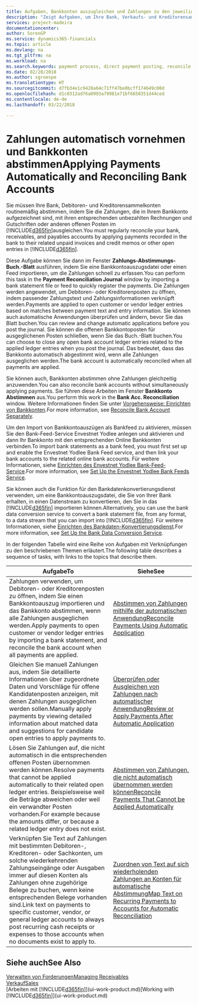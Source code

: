 ```yaml
---
title: Aufgaben, Bankkonten auszugleichen und Zahlungen zu den jeweiligen Posten anzuwenden | Microsoft Docs
description: "Zeigt Aufgaben, um Ihre Bank, Verkaufs- und Kreditorensammelkonte, Beitragszahlungseingänge oder Kosten auszugleichen und gleicht Zahlungen automatisch aus."
services: project-madeira
documentationcenter: 
author: SorenGP
ms.service: dynamics365-financials
ms.topic: article
ms.devlang: na
ms.tgt_pltfrm: na
ms.workload: na
ms.search.keywords: payment process, direct payment posting, reconcile payment, expenses, cash receipts
ms.date: 02/28/2018
ms.author: sgroespe
ms.translationtype: HT
ms.sourcegitcommit: d7fb34e1c9428a64c71ff47be8bcff174649c00d
ms.openlocfilehash: d1c0312ad76a0993a79981e71bf6650351d44ced
ms.contentlocale: de-de
ms.lasthandoff: 03/22/2018

---
```

# <a name="applying-payments-automatically-and-reconciling-bank-accounts"></a><span data-ttu-id="d5f18-103">Zahlungen automatisch vornehmen und Bankkonten abstimmen</span><span class="sxs-lookup"><span data-stu-id="d5f18-103">Applying Payments Automatically and Reconciling Bank Accounts</span></span>
<span data-ttu-id="d5f18-104">Sie müssen Ihre Bank, Debitoren- und Kreditorensammelkonten routinemäßig abstimmen, indem Sie die Zahlungen, die in Ihrem Bankkonto aufgezeichnet sind, mit ihren entsprechenden unbezahlten Rechnungen und Gutschriften oder anderen offenen Posten im [!INCLUDE[d365fin](includes/d365fin_long_md.md)]ausgleichen.</span><span class="sxs-lookup"><span data-stu-id="d5f18-104">You must regularly reconcile your bank, receivables, and payables accounts by applying payments recorded in the bank to their related unpaid invoices and credit memos or other open entries in [!INCLUDE[d365fin](includes/d365fin_long_md.md)].</span></span>  

<span data-ttu-id="d5f18-105">Diese Aufgabe können Sie dann im Fenster **Zahlungs-Abstimmungs-Buch.-Blatt** ausführen, indem Sie eine Bankkontoauszugsdatei oder einen Feed importieren, um die Zahlungen schnell zu erfassen.</span><span class="sxs-lookup"><span data-stu-id="d5f18-105">You can perform this task in the **Payment Reconciliation Journal** window by importing a bank statement file or feed to quickly register the payments.</span></span> <span data-ttu-id="d5f18-106">Die Zahlungen werden angewendet, um Debitoren- oder Kreditorenposten zu öffnen, indem passender Zahlungstext und Zahlungsinformationen verknüpft werden.</span><span class="sxs-lookup"><span data-stu-id="d5f18-106">Payments are applied to open customer or vendor ledger entries based on matches between payment text and entry information.</span></span> <span data-ttu-id="d5f18-107">Sie können auch automatische Anwendungen überprüfen und ändern, bevor Sie das Blatt buchen.</span><span class="sxs-lookup"><span data-stu-id="d5f18-107">You can review and change automatic applications before you post the journal.</span></span> <span data-ttu-id="d5f18-108">Sie können die offenen Bankkontoposten für ausgeglichenen Posten schließen, wenn Sie das Buch.-Blatt buchen.</span><span class="sxs-lookup"><span data-stu-id="d5f18-108">You can choose to close any open bank account ledger entries related to the applied ledger entries when you post the journal.</span></span> <span data-ttu-id="d5f18-109">Das bedeutet, dass das Bankkonto automatisch abgestimmt wird, wenn alle Zahlungen ausgeglichen werden.</span><span class="sxs-lookup"><span data-stu-id="d5f18-109">The bank account is automatically reconciled when all payments are applied.</span></span>

<span data-ttu-id="d5f18-110">Sie können auch, Bankkonten abstimmen ohne Zahlungen gleichzeitig anzuwenden.</span><span class="sxs-lookup"><span data-stu-id="d5f18-110">You can also reconcile bank accounts without simultaneously applying payments.</span></span> <span data-ttu-id="d5f18-111">Sie führen diese Arbeiten im Fenster **Bankkonto Abstimmen** aus.</span><span class="sxs-lookup"><span data-stu-id="d5f18-111">You perform this work in the **Bank Acc. Reconciliation** window.</span></span> <span data-ttu-id="d5f18-112">Weitere Informationen finden Sie unter [Vorgehensweise: Einrichten von Bankkonten](bank-how-reconcile-bank-accounts-separately.md).</span><span class="sxs-lookup"><span data-stu-id="d5f18-112">For more information, see [Reconcile Bank Account Separately](bank-how-reconcile-bank-accounts-separately.md).</span></span>   

<span data-ttu-id="d5f18-113">Um den Import von Bankkontoauszügen als Bankfeed zu aktivieren, müssen Sie den Bank-Feed-Service Envestnet Yodlee anlegen und aktivieren und dann Ihr Bankkonto mit den entsprechenden Online Bankkonten verbinden.</span><span class="sxs-lookup"><span data-stu-id="d5f18-113">To import bank statements as a bank feed, you must first set up and enable the Envestnet Yodlee Bank Feed service, and then link your bank accounts to the related online bank accounts.</span></span> <span data-ttu-id="d5f18-114">Für weitere Informationen, siehe [Einrichten des Envestnet Yodlee Bank-Feed-Service](bank-how-setup-bank-statement-service.md).</span><span class="sxs-lookup"><span data-stu-id="d5f18-114">For more information, see [Set Up the Envestnet Yodlee Bank Feeds Service](bank-how-setup-bank-statement-service.md).</span></span>  

<span data-ttu-id="d5f18-115">Sie können auch die Funktion für den Bankdatenkonvertierungsdienst verwenden, um eine Bankkontoauszugsdatei, die Sie von Ihrer Bank erhalten, in einen Datenstream zu konvertieren, den Sie in das [!INCLUDE[d365fin](includes/d365fin_long_md.md)] importieren können.</span><span class="sxs-lookup"><span data-stu-id="d5f18-115">Alternatively, you can use the bank data conversion service to convert a bank statement file, from any format, to a data stream that you can import into [!INCLUDE[d365fin](includes/d365fin_long_md.md)].</span></span> <span data-ttu-id="d5f18-116">Für weitere Informationen, siehe [Einrichten des Bankdaten-Konvertierungsdienst](bank-how-setup-bank-data-conversion-service.md).</span><span class="sxs-lookup"><span data-stu-id="d5f18-116">For more information, see [Set Up the Bank Data Conversion Service](bank-how-setup-bank-data-conversion-service.md).</span></span>  

<span data-ttu-id="d5f18-117">In der folgenden Tabelle wird eine Reihe von Aufgaben mit Verknüpfungen zu den beschriebenen Themen erläutert.</span><span class="sxs-lookup"><span data-stu-id="d5f18-117">The following table describes a sequence of tasks, with links to the topics that describe them.</span></span>  

| <span data-ttu-id="d5f18-118">Aufgabe</span><span class="sxs-lookup"><span data-stu-id="d5f18-118">To</span></span> | <span data-ttu-id="d5f18-119">Siehe</span><span class="sxs-lookup"><span data-stu-id="d5f18-119">See</span></span> |
| --- | --- |
| <span data-ttu-id="d5f18-120">Zahlungen verwenden, um Debitoren- oder Kreditorenposten zu öffnen, indem Sie einen Bankkontoauszug importieren und das Bankkonto abstimmen, wenn alle Zahlungen ausgeglichen werden.</span><span class="sxs-lookup"><span data-stu-id="d5f18-120">Apply payments to open customer or vendor ledger entries by importing a bank statement, and reconcile the bank account when all payments are applied.</span></span> |[<span data-ttu-id="d5f18-121">Abstimmen von Zahlungen mithilfe der automatischen Anwendung</span><span class="sxs-lookup"><span data-stu-id="d5f18-121">Reconcile Payments Using Automatic Application</span></span>](receivables-how-reconcile-payments-auto-application.md) |
| <span data-ttu-id="d5f18-122">Gleichen Sie manuell Zahlungen aus, indem Sie detaillierte Informationen über zugeordnete Daten und Vorschläge für offene Kandidatenposten anzeigen, mit denen Zahlungen ausgeglichen werden sollen.</span><span class="sxs-lookup"><span data-stu-id="d5f18-122">Manually apply payments by viewing detailed information about matched data and suggestions for candidate open entries to apply payments to.</span></span> |[<span data-ttu-id="d5f18-123">Überprüfen oder Ausgleichen von Zahlungen nach automatischer Anwendung</span><span class="sxs-lookup"><span data-stu-id="d5f18-123">Review or Apply Payments After Automatic Application</span></span>](receivables-how-review-apply-payments-auto-application.md) |
| <span data-ttu-id="d5f18-124">Lösen Sie Zahlungen auf, die nicht automatisch in die entsprechenden offenen Posten übernommen werden können.</span><span class="sxs-lookup"><span data-stu-id="d5f18-124">Resolve payments that cannot be applied automatically to their related open ledger entries.</span></span> <span data-ttu-id="d5f18-125">Beispielsweise weil die Beträge abweichen oder weil ein verwandter Posten vorhanden.</span><span class="sxs-lookup"><span data-stu-id="d5f18-125">For example because the amounts differ, or because a related ledger entry does not exist.</span></span> |[<span data-ttu-id="d5f18-126">Abstimmen von Zahlungen, die nicht automatisch übernommen werden können</span><span class="sxs-lookup"><span data-stu-id="d5f18-126">Reconcile Payments That Cannot be Applied Automatically</span></span>](receivables-how-reconcile-payments-cannot-apply-auto.md) |
| <span data-ttu-id="d5f18-127">Verknüpfen Sie Text auf Zahlungen mit bestimmten Debitoren-, Kreditoren- oder Sachkonten, um solche wiederkehrenden Zahlungseingänge oder Ausgaben immer auf diesen Konten als Zahlungen ohne zugehörige Belege zu buchen, wenn keine entsprechenden Belege vorhanden sind.</span><span class="sxs-lookup"><span data-stu-id="d5f18-127">Link text on payments to specific customer, vendor, or general ledger accounts to always post recurring cash receipts or expenses to those accounts when no documents exist to apply to.</span></span> |[<span data-ttu-id="d5f18-128">Zuordnen von Text auf sich wiederholenden Zahlungen an Konten für automatische Abstimmung</span><span class="sxs-lookup"><span data-stu-id="d5f18-128">Map Text on Recurring Payments to Accounts for Automatic Reconciliation</span></span>](receivables-how-map-text-recurring-payments-accounts-auto-reconcilliation.md) |

## <a name="see-also"></a><span data-ttu-id="d5f18-129">Siehe auch</span><span class="sxs-lookup"><span data-stu-id="d5f18-129">See Also</span></span>
[<span data-ttu-id="d5f18-130">Verwalten von Forderungen</span><span class="sxs-lookup"><span data-stu-id="d5f18-130">Managing Receivables</span></span>](receivables-manage-receivables.md)  
[<span data-ttu-id="d5f18-131">Verkauf</span><span class="sxs-lookup"><span data-stu-id="d5f18-131">Sales</span></span>](sales-manage-sales.md)  
<span data-ttu-id="d5f18-132">[Arbeiten mit [!INCLUDE[d365fin](includes/d365fin_md.md)]](ui-work-product.md)</span><span class="sxs-lookup"><span data-stu-id="d5f18-132">[Working with [!INCLUDE[d365fin](includes/d365fin_md.md)]](ui-work-product.md)</span></span>


